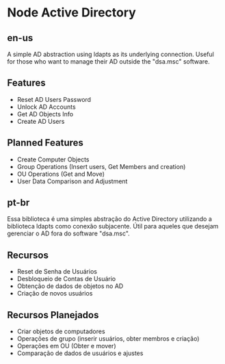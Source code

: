 
# Node Active Directory
## en-us
A simple AD abstraction using ldapts as its underlying connection. Useful for those who want to manage their AD outside the "dsa.msc" software.




## Features

- Reset AD Users Password
- Unlock AD Accounts
- Get AD Objects Info
- Create AD Users




## Planned Features

- Create Computer Objects
- Group Operations (Insert users, Get Members and creation)
- OU Operations (Get and Move)
- User Data Comparison and Adjustment




## pt-br
Essa biblioteca é uma simples abstração do Active Directory utilizando a biblioteca ldapts como conexão subjacente. Útil para aqueles que desejam gerenciar o AD fora do software "dsa.msc".

## Recursos
- Reset de Senha de Usuários
- Desbloqueio de Contas de Usuário
- Obtenção de dados de objetos no AD
- Criação de novos usuários

## Recursos Planejados
- Criar objetos de computadores
- Operações de grupo (inserir usuários, obter membros e criação)
- Operações em OU (Obter e mover)
- Comparação de dados de usuários e ajustes
